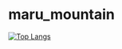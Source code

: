 # maru_mountain

[![Top Langs](https://github-readme-stats.vercel.app/api/top-langs/?username=kyoujuro
)](https://github.com/anuraghazra/github-readme-stats)
